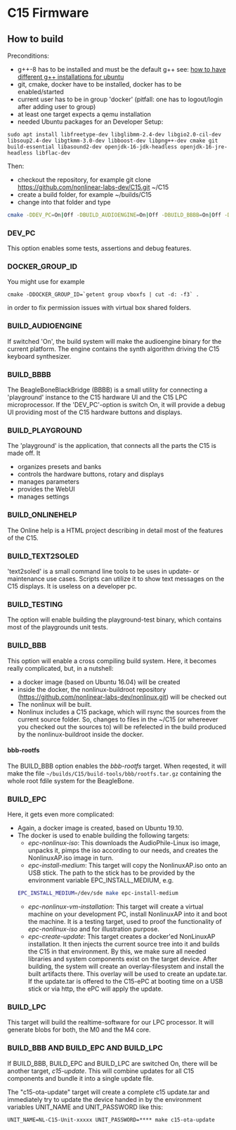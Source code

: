 # C15 Firmware

## How to build

Preconditions:
- g++-8 has to be installed and must be the default g++ see: [how to have different g++ installations for ubuntu](https://askubuntu.com/a/1028656)
- git, cmake, docker have to be installed, docker has to be enabled/started
- current user has to be in group 'docker' (pitfall: one has to logout/login after adding user to group)
- at least one target expects a qemu installation
- needed Ubuntu packages for an Developer Setup: 
```
sudo apt install libfreetype-dev libglibmm-2.4-dev libgio2.0-cil-dev libsoup2.4-dev libgtkmm-3.0-dev libboost-dev libpng++-dev cmake git build-essential libasound2-dev openjdk-16-jdk-headless openjdk-16-jre-headless libflac-dev
```

Then:
- checkout the repository, for example git clone https://github.com/nonlinear-labs-dev/C15.git ~/C15
- create a build folder, for example ~/builds/C15
- change into that folder and type 
```sh
cmake -DDEV_PC=On|Off -DBUILD_AUDIOENGINE=On|Off -DBUILD_BBBB=On|Off -DBUILD_PLAYGROUND=On|Off -DBUILD_ONLINEHELP=On|Off -DBUILD_TEXT2SOLED=On|Off -DBUILD_TESTING=On|Off -DBUILD_BBB=On|Off -DBUILD_EPC=On|Off -DCMAKE_BUILD_TYPE=Debug|Release ~/C15
```
### DEV_PC

This option enables some tests, assertions and debug features.

### DOCKER_GROUP_ID

You might use for example

```
cmake -DDOCKER_GROUP_ID=`getent group vboxfs | cut -d: -f3` .
```

in order to fix permission issues with virtual box shared folders.

### BUILD_AUDIOENGINE

If switched 'On', the build system will make the audioengine binary for the current platform. The engine contains the synth algorithm driving the C15 keyboard synthesizer. 

### BUILD_BBBB

The BeagleBoneBlackBridge (BBBB) is a small utility for connecting a 'playground' instance to the C15 hardware UI and the C15 LPC microprocessor. If the 'DEV_PC'-option is switch On, it will provide a debug UI providing most of the C15 hardware buttons and displays.

### BUILD_PLAYGROUND

The 'playground' is the application, that connects all the parts the C15 is made off. It
- organizes presets and banks
- controls the hardware buttons, rotary and displays
- manages parameters
- provides the WebUI
- manages settings

### BUILD_ONLINEHELP

The Online help is a HTML project describing in detail most of the features of the C15.

### BUILD_TEXT2SOLED

'text2soled' is a small command line tools to be uses in update- or maintenance use cases. Scripts can utilize it to show text messages on the C15 displays. It is useless on a developer pc.

### BUILD_TESTING

The option will enable building the playground-test binary, which contains most of the playgrounds unit tests.

### BUILD_BBB

This option will enable a cross compiling build system. Here, it becomes really complicated, but, in a nutshell:
- a docker image (based on Ubuntu 16.04) will be created
- inside the docker, the nonlinux-buildroot repository (https://github.com/nonlinear-labs-dev/nonlinux.git) will be checked out
- The nonlinux will be built.
- Nonlinux includes a C15 package, which will rsync the sources from the current source folder. So, changes to files in the ~/C15 (or whereever you checked out the sources to) will be refelected in the build produced by the nonlinux-buildroot inside the docker.

#### bbb-rootfs

The BUILD_BBB option enables the *bbb-rootfs* target. When reqested, it will make the file `~/builds/C15/build-tools/bbb/rootfs.tar.gz` containing the whole root fdile system for the BeagleBone.

### BUILD_EPC

Here, it gets even more complicated:
- Again, a docker image is created, based on Ubuntu 19.10.
- The docker is used to enable building the following targets:
  - *epc-nonlinux-iso*: This downloads the AudioPhile-Linux iso image, unpacks it, pimps the iso according to our needs, and creates the NonlinuxAP.iso image in turn.
  - *epc-install-medium*: This target will copy the NonlinuxAP.iso onto an USB stick. The path to the stick has to be provided by the environment variable EPC_INSTALL_MEDIUM, e.g. 
  ```sh 
  EPC_INSTALL_MEDIUM=/dev/sde make epc-install-medium
  ```
  - *epc-nonlinux-vm-installation*: This target will create a virtual machine on your development PC, install NonlinuxAP into it and boot the machine. It is a testing target, used to proof the functionality of *epc-nonlinux-iso* and for illustration purpose.
  - *epc-create-update*: This target creates a docker'ed NonLinuxAP installation. It then injects the current source tree into it and builds the C15 in that environment. By this, we make sure all needed libraries and system components exist on the target device. After building, the system will create an overlay-filesystem and install the built artifacts there. This overlay will be used to create an update.tar. If the update.tar is offered to the C15-ePC at booting time on a USB stick or via http, the ePC will apply the update.
  
### BUILD_LPC

This target will build the realtime-software for our LPC processor. It will generate blobs for both, the M0 and the M4 core.

### BUILD_BBB AND BUILD_EPC AND BUILD_LPC

If BUILD_BBB, BUILD_EPC and BUILD_LPC are switched On, there will be another target, *c15-update*. This will combine updates for all C15 components and bundle it into a single update file.

The "c15-ota-update" target will create a complete c15 update.tar and immediately try to update the device handed in by the environment variables UNIT_NAME and UNIT_PASSWORD like this:

```
UNIT_NAME=NL-C15-Unit-xxxxx UNIT_PASSWORD=**** make c15-ota-update
```





   
